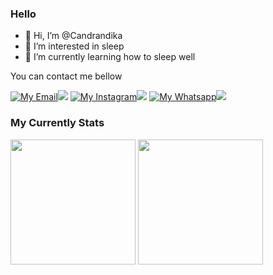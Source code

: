 ### Hello
- 👋 Hi, I’m @Candrandika
- 👀 I’m interested in sleep
- 🌱 I’m currently learning how to sleep well

You can contact me bellow

[![My Email](https://img.shields.io/badge/-white?style=for-the-badge&logo=gmail&logoColor=red)![](https://img.shields.io/badge/Gmail-red?style=for-the-badge)](mailto:candrandika999@gmail.com)
[![My Instagram](https://img.shields.io/badge/-white?style=for-the-badge&logo=instagram&logoColor=ff3050)![](https://img.shields.io/badge/Instagram-ff3251?style=for-the-badge)](https://www.instagram.com/candra_andika99)
[![My Whatsapp](https://img.shields.io/badge/-white?style=for-the-badge&logo=whatsapp&logoColor=success)![](https://img.shields.io/badge/Whatsapp-success?style=for-the-badge)](https://wa.me/628883456470)

<!---
Candrandika/Candrandika is a ✨ special ✨ repository because its `README.md` (this file) appears on your GitHub profile.
You can click the Preview link to take a look at your changes.
--->

### My Currently Stats
<div class="badge">
  <img src="https://github-readme-stats.vercel.app/api?username=candrandika&show_icons=true&theme=radical&hide_border=true" height="200px"/>
  <img src="https://github-readme-stats.vercel.app/api/top-langs/?username=candrandika&layout=compact&theme=radical&hide_border=true" height="200px"/>
</div>
